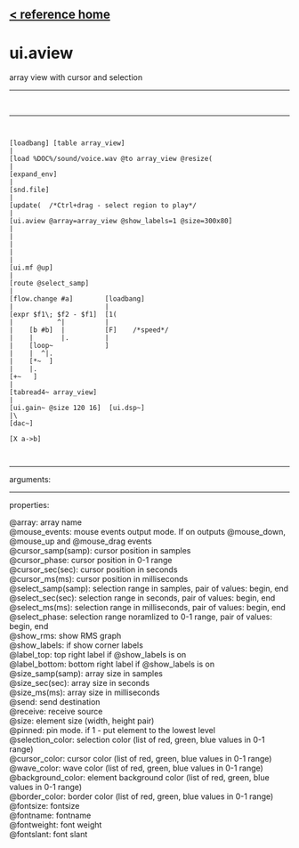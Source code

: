 [< reference home](index.html)
---

# ui.aview


array view with cursor and selection

---

<br>


---


```


[loadbang] [table array_view]
|
[load %DOC%/sound/voice.wav @to array_view @resize(
|
[expand_env]
|
[snd.file]
|
[update(  /*Ctrl+drag - select region to play*/
|
[ui.aview @array=array_view @show_labels=1 @size=300x80]
|
|
|
|
|
[ui.mf @up]
|
[route @select_samp]
|
[flow.change #a]        [loadbang]
|                       |
[expr $f1\; $f2 - $f1]  [1(
|           ^|          |
|    [b #b]  |          [F]    /*speed*/
|    |       |.         |
|    [loop~             ]
|    |  ^|.
|    [*~  ]
|    |.
[+~   ]
|
[tabread4~ array_view]
|
[ui.gain~ @size 120 16]  [ui.dsp~]
|\
[dac~]

[X a->b]

            
```

---
arguments:


---
properties:

@array: array name<br>
@mouse_events: mouse events output
            mode. If on outputs @mouse_down, @mouse_up and @mouse_drag events<br>
@cursor_samp(samp): cursor position in
            samples<br>
@cursor_phase: 
            cursor position in 0-1 range<br>
@cursor_sec(sec): cursor position in
            seconds<br>
@cursor_ms(ms): cursor
            position in milliseconds<br>
@select_samp(samp): selection range in samples,
            pair of values: begin, end<br>
@select_sec(sec): selection range in seconds,
            pair of values: begin, end<br>
@select_ms(ms): selection range in
            milliseconds, pair of values: begin, end<br>
@select_phase: selection range noramlized to 0-1 range,
            pair of values: begin, end<br>
@show_rms: show RMS graph<br>
@show_labels: if show corner
            labels<br>
@label_top: top right label if @show_labels is
            on<br>
@label_bottom: bottom right label if @show_labels is
            on<br>
@size_samp(samp): array size in samples<br>
@size_sec(sec): array size in seconds<br>
@size_ms(ms): array size in milliseconds<br>
@send: send destination<br>
@receive: receive source<br>
@size: element size (width, height
            pair)<br>
@pinned: pin mode. if 1 - put element
            to the lowest level<br>
@selection_color: selection color
            (list of red, green, blue values in 0-1 range)<br>
@cursor_color: cursor color (list of
            red, green, blue values in 0-1 range)<br>
@wave_color: wave color (list of
            red, green, blue values in 0-1 range)<br>
@background_color: element
            background color (list of red, green, blue values in 0-1 range)<br>
@border_color: border color (list
            of red, green, blue values in 0-1 range)<br>
@fontsize: 
            fontsize<br>
@fontname: fontname<br>
@fontweight: font
            weight<br>
@fontslant: font
            slant<br>


